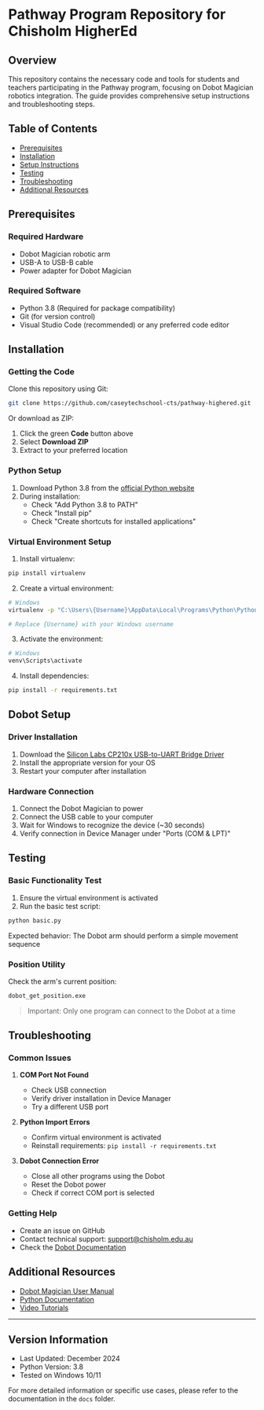 # Pathway Program Repository for Chisholm HigherEd

## Overview
This repository contains the necessary code and tools for students and teachers participating in the Pathway program, focusing on Dobot Magician robotics integration. The guide provides comprehensive setup instructions and troubleshooting steps.

## Table of Contents
- [Prerequisites](#prerequisites)
- [Installation](#installation)
- [Setup Instructions](#setup-instructions)
- [Testing](#testing)
- [Troubleshooting](#troubleshooting)
- [Additional Resources](#additional-resources)

## Prerequisites

### Required Hardware
- Dobot Magician robotic arm
- USB-A to USB-B cable
- Power adapter for Dobot Magician

### Required Software
- Python 3.8 (Required for package compatibility)
- Git (for version control)
- Visual Studio Code (recommended) or any preferred code editor

## Installation

### Getting the Code
Clone this repository using Git:
```bash
git clone https://github.com/caseytechschool-cts/pathway-highered.git
```
Or download as ZIP:
1. Click the green **Code** button above
2. Select **Download ZIP**
3. Extract to your preferred location

### Python Setup
1. Download Python 3.8 from the [official Python website](https://www.python.org/downloads/release/python-380/)
2. During installation:
   - Check "Add Python 3.8 to PATH"
   - Check "Install pip"
   - Check "Create shortcuts for installed applications"

### Virtual Environment Setup
1. Install virtualenv:
```bash
pip install virtualenv
```

2. Create a virtual environment:
```bash
# Windows
virtualenv -p "C:\Users\{Username}\AppData\Local\Programs\Python\Python38\python.exe" venv

# Replace {Username} with your Windows username
```

3. Activate the environment:
```bash
# Windows
venv\Scripts\activate
```

4. Install dependencies:
```bash
pip install -r requirements.txt
```

## Dobot Setup

### Driver Installation
1. Download the [Silicon Labs CP210x USB-to-UART Bridge Driver](https://www.silabs.com/developer-tools/usb-to-uart-bridge-vcp-drivers?tab=downloads)
2. Install the appropriate version for your OS
3. Restart your computer after installation

### Hardware Connection
1. Connect the Dobot Magician to power
2. Connect the USB cable to your computer
3. Wait for Windows to recognize the device (~30 seconds)
4. Verify connection in Device Manager under "Ports (COM & LPT)"

## Testing

### Basic Functionality Test
1. Ensure the virtual environment is activated
2. Run the basic test script:
```bash
python basic.py
```
Expected behavior: The Dobot arm should perform a simple movement sequence

### Position Utility
Check the arm's current position:
```bash
dobot_get_position.exe
```
> Important: Only one program can connect to the Dobot at a time

## Troubleshooting

### Common Issues
1. **COM Port Not Found**
   - Check USB connection
   - Verify driver installation in Device Manager
   - Try a different USB port

2. **Python Import Errors**
   - Confirm virtual environment is activated
   - Reinstall requirements: `pip install -r requirements.txt`

3. **Dobot Connection Error**
   - Close all other programs using the Dobot
   - Reset the Dobot power
   - Check if correct COM port is selected

### Getting Help
- Create an issue on GitHub
- Contact technical support: support@chisholm.edu.au
- Check the [Dobot Documentation](https://www.dobot.cc/downloadcenter.html)

## Additional Resources
- [Dobot Magician User Manual](https://www.dobot.cc/downloadcenter/dobot-magician.html)
- [Python Documentation](https://docs.python.org/3.8/)
- [Video Tutorials](https://www.youtube.com/c/DobotRobot)

---

## Version Information
- Last Updated: December 2024
- Python Version: 3.8
- Tested on Windows 10/11

For more detailed information or specific use cases, please refer to the documentation in the `docs` folder.
